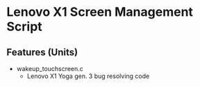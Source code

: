 # Lenovo X1 Screen Management Script

## Features (Units)
- wakeup\_touchscreen.c
  - Lenovo X1 Yoga gen. 3 bug resolving code
